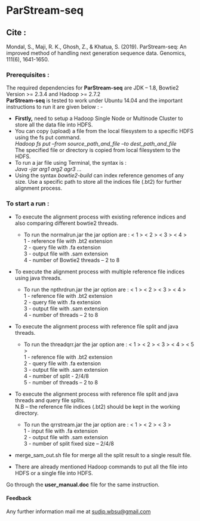 # ParStream-seq 

## Cite :
Mondal, S., Maji, R. K., Ghosh, Z., & Khatua, S. (2019). ParStream-seq: An improved method of handling next generation sequence data. Genomics, 111(6), 1641-1650.

### Prerequisites :

The required dependencies for **ParStream-seq** are JDK – 1.8, Bowtie2 Version >= 2.3.4 and Hadoop >= 2.7.2 <br/>
**ParStream-seq** is tested to work under Ubuntu 14.04 and the important instructions to run it  are given below : - <br/>
* **Firstly,** need to setup a Hadoop Single Node or Multinode Cluster to store all the data file into HDFS. <br/>
* You can copy (upload) a file from the local filesystem to a specific HDFS using the fs put command. <br/>
	<em> Hadoop fs put –from source_path_and_file –to dest_path_and_file </em> <br/>
		The specified file or directory is copied from local filesystem to the HDFS. <br/>
* To run a jar file using Terminal, the syntax is :  <br/>
	<em>Java -jar <jar filename.jar> arg1 arg2 agr3 ...</em> <br/>
* Using the syntax  <em> bowtie2-build  </em>can index reference genomes of any size. Use a specific path to store all the indices file (.bt2) for further alignment process. <br/>

### To start a run : <br/>
* To execute the alignment process with existing reference indices and also comparing different bowtie2 threads. <br/>
	* To run the normalrun.jar the jar option are : < 1 > < 2 > < 3 > < 4 > <br/>
		1 -	reference file with .bt2 extension <br/>
		2 -	query file with .fa extension  <br/>
		3 -	output file with .sam extension  <br/>
		4 -	number of Bowtie2 threads  – 2 to 8  <br/>

 * To execute the alignment process with multiple reference file indices using java threads. <br/>
	* To run the npthrdrun.jar the jar option are : < 1 > < 2 > < 3 > < 4 > <br/>
		1 -	reference file with .bt2 extension <br/>
		2 -	query file with .fa extension <br/>
		3 -	output file with .sam extension <br/>
		4 -	number of threads  – 2 to 8 <br/>

* To execute the alignment process with reference file split and java threads. <br/>
	* To run the threadqrr.jar the jar option are : < 1 > < 2 > < 3 > < 4 > < 5 > <br/>
		1 -	reference file with .bt2 extension <br/>
		2 -	query file with .fa extension <br/>
		3 -	output file with .sam extension <br/>
		4 -	number of split	- 2/4/8 <br/>
		5 -	number of threads – 2 to 8 <br/>

* To execute the alignment process with reference file split and java threads and query file splits. <br/>
	N.B – the reference file indices (.bt2) should be kept in the working directory. <br/>
	* To run the qrrstream.jar the jar option are : < 1 > < 2 > < 3 >  <br/>
		1 -	input file with .fa extension 			    
		2 -	output file with .sam extension <br/>
		3 -	number of split fixed size – 2/4/8

* merge_sam_out.sh file for merge all the split result to a single result file.
* There are already mentioned Hadoop commands to put all the file into HDFS or a single file into HDFS. <br/>

Go through the **user_manual.doc** file for the same instruction.<br/>

#### Feedback <br/>
Any further information mail me at sudip.wbsu@gmail.com


